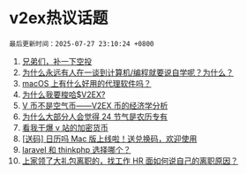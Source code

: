 # v2ex热议话题

`最后更新时间：2025-07-27 23:10:24 +0800`

1. [兄弟们，补一下空投](https://www.v2ex.com/t/1147952)
1. [为什么永远有人在一谈到计算机/编程就要说自学呢？为什么？](https://www.v2ex.com/t/1148028)
1. [macOS 上有什么好用的代理软件吗？](https://www.v2ex.com/t/1147943)
1. [为什么我要梭哈$V2EX?](https://www.v2ex.com/t/1147939)
1. [V 币不是空气币——V2EX 币的经济学分析](https://www.v2ex.com/t/1147929)
1. [为什么大部分人会觉得 24 节气是农历专有](https://www.v2ex.com/t/1148014)
1. [看我干爆 v 站的加密货币](https://www.v2ex.com/t/1147944)
1. [[送码] 日历吗 Mac 版上线啦！送兑换码，欢迎使用](https://www.v2ex.com/t/1148006)
1. [laravel 和 thinkphp 选择哪个？](https://www.v2ex.com/t/1147927)
1. [上家领了大礼包离职的，找工作 HR 面如何说自己的离职原因？](https://www.v2ex.com/t/1147936)

